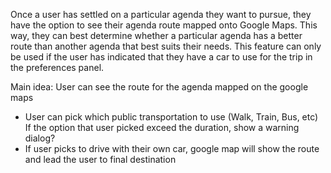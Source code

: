   Once a user has settled on a particular agenda they want to pursue, they have the option to see their agenda route mapped onto Google Maps. This way, they can best determine whether a particular agenda has a better route than another agenda that best suits their needs. This feature can only be used if the user has indicated that they have a car to use for the trip in the preferences panel.

Main idea: User can see the route for the agenda mapped on the google maps
  - User can pick which public transportation to use (Walk, Train, Bus, etc) If the option that user picked exceed the duration, show a warning dialog?
  - If user picks to drive with their own car, google map will show the route and lead the user to final destination

